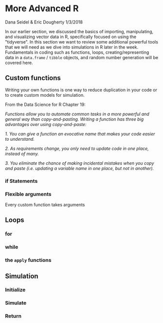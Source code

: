More Advanced R
================
Dana Seidel & Eric Dougherty
1/3/2018

In our earlier section, we discussed the basics of importing, manipulating, and visualizing vector data in R, specifically focused on using the "tidyverse". In this section we want to review some additional powerful tools that we will need as we dive into simulations in R later in the week. Fundamentals in coding such as functions, loops, creating/representing data in a `data.frame` / `tibble` objects, and random number generation will be covered here.

Custom functions
----------------

Writing your own functions is one way to reduce duplication in your code or to create custom models for simulation.

From the Data Science for R Chapter 19:

*Functions allow you to automate common tasks in a more powerful and general way* *than copy-and-pasting. Writing a function has three big advantages over using copy-and-paste:*

*1. You can give a function an evocative name that makes your code easier to understand.*

*2. As requirements change, you only need to update code in one place, instead of many.*

*3. You eliminate the chance of making incidental mistakes when you copy and paste (i.e. updating a variable name in one place, but not in another).*

### if Statements

### Flexible arguments

Every custom function takes arguments

Loops
-----

### for

### while

### the `apply` functions

Simulation
----------

### Initialize

### Simulate

### Return
